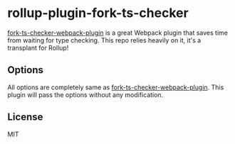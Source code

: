 # rollup-plugin-fork-ts-checker

[fork-ts-checker-webpack-plugin](https://github.com/TypeStrong/fork-ts-checker-webpack-plugin) is a great Webpack plugin that saves time from waiting for type checking. This repo relies heavily on it, it's a transplant for Rollup!

## Options

All options are completely same as [fork-ts-checker-webpack-plugin](https://github.com/TypeStrong/fork-ts-checker-webpack-plugin#options). This plugin will pass the options without any modification.

## License

MIT
